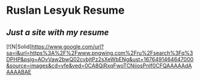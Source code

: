 # Ruslan Lesyuk Resume
## _Just a site with my resume_


[![N|Solid]https://www.google.com/url?sa=i&url=https%3A%2F%2Fwww.pngwing.com%2Fru%2Fsearch%3Fq%3DPHP&psig=AOvVaw2bwQ02cvbjtPz2sXeWbENg&ust=1676491464647000&source=images&cd=vfe&ved=0CA8QjRxqFwoTCNiiosPnlf0CFQAAAAAdAAAAABAE
